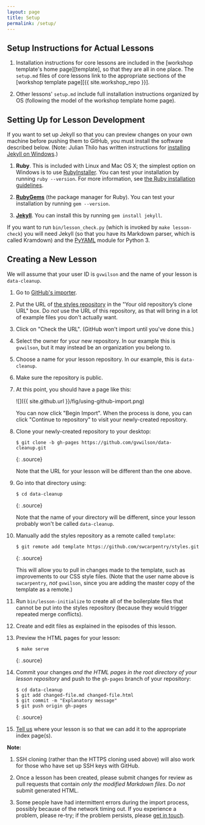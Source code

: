 ```yaml
---
layout: page
title: Setup
permalink: /setup/
---
```

## Setup Instructions for Actual Lessons

1.  Installation instructions for core lessons are included in the [workshop template's home page][template],
    so that they are all in one place.
    The `setup.md` files of core lessons link to
    the appropriate sections of the [workshop template page][{{ site.workshop_repo }}].

2.  Other lessons' `setup.md` include full installation instructions organized by OS
    (following the model of the workshop template home page).

## Setting Up for Lesson Development

If you want to set up Jekyll
so that you can preview changes on your own machine before pushing them to GitHub,
you must install the software described below.
(Note: Julian Thilo has written instructions for
[installing Jekyll on Windows][jekyll-windows].)

1.  **Ruby**.
    This is included with Linux and Mac OS X;
    the simplest option on Windows is to use [RubyInstaller][ruby-installer].
    You can test your installation by running `ruby --version`.
    For more information,
    see [the Ruby installation guidelines][ruby-install-guide].

2.  **[RubyGems][rubygems]**
    (the package manager for Ruby).
    You can test your installation by running `gem --version`.

3.  **[Jekyll][jekyll]**.
    You can install this by running `gem install jekyll`.

If you want to run `bin/lesson_check.py` (which is invoked by `make lesson-check`)
you will need Jekyll (so that you have its Markdown parser, which is called Kramdown)
and the [PyYAML][pyyaml] module for Python 3.

## Creating a New Lesson

We will assume that your user ID is `gvwilson` and the name of your
lesson is `data-cleanup`.

1.  Go to [GitHub's importer][importer].

2.  Put the URL of [the styles repository][styles] in the "Your old repository’s clone URL" box.
    Do *not* use the URL of this repository,
    as that will bring in a lot of example files you don't actually want.

3.  Click on "Check the URL".  (GitHub won't import until you've done this.)

4.  Select the owner for your new repository.
    In our example this is `gvwilson`,
    but it may instead be an organization you belong to.

5.  Choose a name for your lesson repository.
    In our example, this is `data-cleanup`.

6.  Make sure the repository is public.

7.  At this point, you should have a page like this:

    ![]({{ site.github.url }}/fig/using-github-import.png)

    You can now click "Begin Import".
    When the process is done,
    you can click "Continue to repository" to visit your newly-created repository.

8.  Clone your newly-created repository to your desktop:

    ~~~
    $ git clone -b gh-pages https://github.com/gvwilson/data-cleanup.git
    ~~~
    {: .source}

    Note that the URL for your lesson will be different than the one above.

9.  Go into that directory using:

    ~~~
    $ cd data-cleanup
    ~~~
    {: .source}

    Note that the name of your directory will be different,
    since your lesson probably won't be called `data-cleanup`.

10. Manually add the styles repository as a remote called `template`:

    ~~~
    $ git remote add template https://github.com/swcarpentry/styles.git
    ~~~
    {: .source}

    This will allow you to pull in changes made to the template,
    such as improvements to our CSS style files.
    (Note that the user name above is `swcarpentry`, *not* `gvwilson`,
    since you are adding the master copy of the template as a remote.)

11. Run `bin/lesson-initialize` to create all of the boilerplate files
    that cannot be put into the styles repository
    (because they would trigger repeated merge conflicts).

12. Create and edit files as explained in the episodes of this lesson.

13. Preview the HTML pages for your lesson:

    ~~~
    $ make serve
    ~~~
    {: .source}

14. Commit your changes *and the HTML pages in the root directory of
    your lesson repository* and push to the `gh-pages` branch of your
    repository:

    ~~~
    $ cd data-cleanup
    $ git add changed-file.md changed-file.html
    $ git commit -m "Explanatory message"
    $ git push origin gh-pages
    ~~~
    {: .source}

15. [Tell us][contact] where your lesson is so that we can add it to
    the appropriate index page(s).

**Note:**

1.  SSH cloning (rather than the HTTPS cloning used above)
    will also work for those who have set up SSH keys with GitHub.

2.  Once a lesson has been created, please submit changes
    for review as pull requests that contain *only the modified Markdown files*.
    Do *not* submit generated HTML.

3.  Some people have had intermittent errors during the import process,
    possibly because of the network timing out.
    If you experience a problem, please re-try;
    if the problem persists,
    please [get in touch][contact].

[contact]: mailto:lessons@software-carpentry.org
[importer]: http://import.github.com/new
[jekyll-windows]: http://jekyll-windows.juthilo.com/
[jekyll]: https://jekyllrb.com/
[pyyaml]: https://pypi.python.org/pypi/PyYAML
[ruby-install-guide]: https://www.ruby-lang.org/en/downloads/
[ruby-installer]: http://rubyinstaller.org/
[rubygems]: https://rubygems.org/pages/download/
[styles]: https://github.com/swcarpentry/styles/
